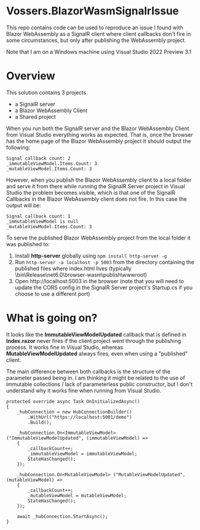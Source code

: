 # Vossers.BlazorWasmSignalrIssue
This repo contains code can be used to reproduce an issue I found with Blazor WebAssembly as a SignalR client where client callbacks don't fire in some circumstances, but only after publishing the WebAssembly project.

Note that I am on a Windows machine using Visual Studio 2022 Preview 3.1 

# Overview
This solution contains 3 projects.

- a SignalR server
- a Blazor WebAssembly Client
- a Shared project

When  you run both the SignalR server and the Blazor WebAssembly Client from Visual Studio everything works as expected. That is, once the browser has the home page of the Blazor WebAssembly project it should output the following:

    Signal callback count: 2
    _immutableViewModel.Items.Count: 3
    _mutableViewModel.Items.Count: 3

However, when you publish the Blazor WebAssembly client to a local folder and serve it from there while running the SignalR Server project in Visual Studio the problem becomes visible, which is that one of the SignalR Callbacks in the Blazor WebAssembly client does not fire. In this case the output will be:

    Signal callback count: 1
    _immutableViewModel is null
    _mutableViewModel.Items.Count: 3

To serve the published Blazor WebAssembly project from the local folder it was published to:

1. Install **http-server** globally using `npm install http-server -g`
2. Run `http-server -a localhost -p 5003` from the directory containing the published files where index.html lives (typically <project>\bin\Release\net6.0\browser-wasm\publish\wwwroot) 
3. Open http://localhost:5003 in the browser (note that you will need to update the CORS config in the SignalR Server project's Startup.cs if you choose to use a different port)

# What is going on?
It looks like the **ImmutableViewModelUpdated** callback that is defined in **Index.razor** never fires if the client project went through the publishing process. It works fine in Visual Studio, whereas **MutableViewModelUpdated** always fires, even when using a "published" client.
  
The main difference between both callbacks is the structure of the parameter passed being in. I am thinking it might be related to the use of Immutable collections / lack of parameterless public constructor, but I don't understand why it works fine when running from Visual Studio.  

    protected override async Task OnInitializedAsync()
    {
        _hubConnection = new HubConnectionBuilder()
            .WithUrl("https://localhost:5001/demo")               
            .Build();

        _hubConnection.On<ImmutableViewModel> ("ImmutableViewModelUpdated", (immutableViewModel) =>
        {
            _callbackCount++;
            _immutableViewModel = immutableViewModel;
            StateHasChanged();
        });

        _hubConnection.On<MutableViewModel> ("MutableViewModelUpdated", (mutableViewModel) =>
        {
            _callbackCount++;
            _mutableViewModel = mutableViewModel;
            StateHasChanged();
        });
            
        await _hubConnection.StartAsync();
    }
